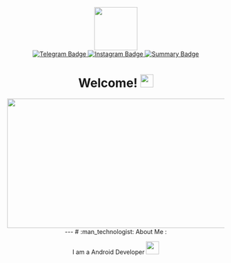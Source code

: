 <div id="header" align="center">
  <img src="https://media.giphy.com/media/Pgu8vWcxx8Iip8l0pk/giphy.gif" width="100"/>
<div id="badges">
  <a href="https://t.me/NikitaVendetta">
    <img src="https://img.shields.io/badge/Telegram-blue?logo=Telegram&logoColor=white&style=for-the-badge" alt="Telegram Badge"/>
  </a>
  <a href="https://www.instagram.com/ondroela/">
    <img src="https://img.shields.io/badge/Instagram-blueviolet?logo=Instagram&logoColor=white&style=for-the-badge" alt="Instagram Badge"/>
  </a>
  <a href="https://tsipunnikia.super.site/">
    <img src="https://img.shields.io/badge/Summary-blue?logo=&logoColor=white&style=for-the-badge" alt="Summary Badge"/>
  </a>
  <div id="header" align="center">
  <img src="https://komarev.com/ghpvc/?username=NikitaAlekseevich&style=flat-square&color=blue" alt=""/>
  <h1>
  Welcome!
  <img src="https://media.giphy.com/media/hvRJCLFzcasrR4ia7z/giphy.gif" width="30px"/>
</h1>
</div>
  <div align="center">
  <img src="https://media.giphy.com/media/uv24GbALNbkLoxqzGp/giphy.gif" width="600" height="300"/>
  </div>
  ---
  # :man_technologist: About Me :
  
  I am a Android Developer <img src="https://media.giphy.com/media/UQJlZ2OcaCA2RLfGiZ/giphy.gif" width="30">

   </div>

